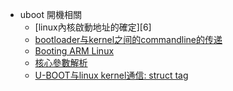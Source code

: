 * uboot 開機相關
  * [linux內核啟動地址的確定][6]
  * [bootloader与kernel之间的commandline的传递][2]
  * [Booting ARM Linux][3]
  * [核心參數解析][4]
  * [U-BOOT与linux kernel通信: struct tag ][5]
  
[1]:http://blog.xuite.net/tzeng015/twblog/113272643-linux%E5%85%A7%E6%A0%B8%E5%95%9F%E5%8B%95%E5%9C%B0%E5%9D%80%E7%9A%84%E7%A2%BA%E5%AE%9A
[2]:http://blog.csdn.net/dndxhej/article/details/8050426
[3]:https://www.kernel.org/doc/Documentation/arm/Booting
[4]:https://danielmaker.github.io/blog/linux/kernel_parameter_parsing.html
[5]:http://blog.csdn.net/xiayulewa/article/details/45209489

